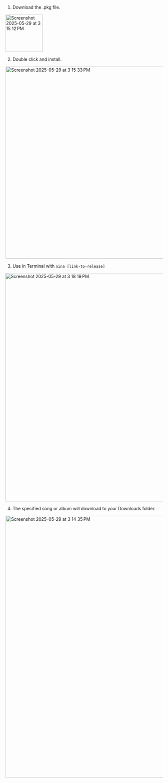 1. Download the .pkg file.<br>
<img width="119" style="border: 1px white solid;" alt="Screenshot 2025-05-29 at 3 15 12 PM" src="https://github.com/user-attachments/assets/9451a4ba-d4db-424e-9c1d-a7b13ca8012a" />

2. Double click and install.<br>
<img width="613" style="border: 1px white solid;" alt="Screenshot 2025-05-29 at 3 15 33 PM" src="https://github.com/user-attachments/assets/6bb82666-f284-41d5-959f-195fcea7cbb8" />

3. Use in Terminal with <code>nina [link-to-release]</code><br>
<img width="729" alt="Screenshot 2025-05-29 at 3 18 19 PM" src="https://github.com/user-attachments/assets/58175671-06a1-4108-a449-a5c5f385fe68" />

4. The specified song or album will download to your Downloads folder.
<img width="836" style="border: 1px white solid;" alt="Screenshot 2025-05-29 at 3 14 35 PM" src="https://github.com/user-attachments/assets/77a5d1e7-bc1c-4fcd-9530-93aedb859559" />
